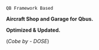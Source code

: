 ``QB Framework Based``

**Aircraft Shop and Garage for Qbus.**

**Optimized & Updated.**

(*Cobe by - DOSE*)
